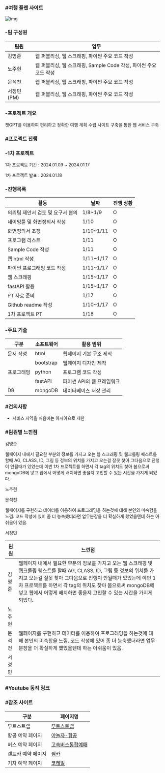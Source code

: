 ### #여행 플랜 사이트

![img](https://github.com/nohjuhyeon/AI_L.K.J/assets/151099231/be4e13da-8bc0-4ce7-a11b-dc324bb60089)

### -팀 구성원 

|팀원|업무|
|--|--|
|김명준|웹 퍼블리싱, 웹 스크래핑, 파이썬 주요 코드 작성|
|노주현|웹 퍼블리싱, 웹 스크래핑, Sample Code 작성, 파이썬 주요 코드 작성|
|문석천|웹 퍼블리싱, 웹 스크래핑, 파이썬 주요 코드 작성|
|서정민(PM)|웹 퍼블리싱, 웹 스크래핑, 파이썬 주요 코드 작성|

### -프로젝트 개요
<p> 챗GPT를 이용하여 편리하고 정확한 여행 계획 수립 사이트 구축을 통한 웹 서비스 구축 </p>

### #프로젝트 진행

### -1차 프로젝트 

<p> 1차 프로젝트 기간 : 2024.01.09 ~ 2024.01.17 </p>
<p> 1차 프로젝트 발표 : 2024.01.18 </p>

### -진행목록

|활동|날짜|진행 상황|
|--|--|--|
|의뢰팀 제안서 검토 및 요구서 협의|1/8~1/9|O|
|네이밍룰 및 화면정의서 작성|1/10|O|
|화면정의서 조정|1/10~1/11|O|
|프로그램 리스트|1/11|O|
|Sample Code 작성|1/11|O|
|웹 html 작성|1/11~1/17|O|
|파이썬 프로그래밍 코드 작성|1/11~1/17|O|
|웹 스크래핑|1/15~1/17|O|
|fastAPI 활용|1/15~1/17|O|
|PT 자료 준비|1/17|O|
|Github readme 작성|1/10~1/17|O|
|1차 프로젝트 PT|1/18|O|

### -주요 기술

|구분|소프트웨어|활용 범위|
|--|--|--|
|문서 작성|html|웹페이지 기본 구조 제작|
||bootstrap|웹페이지 디자인 제작|
|프로그래밍|python|프로그램 코드 작성|
||fastAPI|파이썬 API의 웹 프레임워크|
|DB|mongoDB|데이터베이스 저장 관리|

### #건의사항
- 서비스 지역을 처음에는 아시아으로 제한

### #팀원별 느낀점

<p>김명준</p>
<p>웹페이지 내에서 필요한 부분의 정보를 가지고 오는 웹 스크래핑 및 웹크롤링 퀘스트를 할때 AG, CLASS, ID, 그림 등 정보의 위치를 가지고 오는걸 잘못 찾아 그다음으로 진행이 안될때가 있었는데 이번 1차 프로젝트를 하면서 각 tag의 위치도 찾아 봄으로써 mongoDB에 넣고 웹에서 어떻게 배치하면 좋을지 고민할 수 있는 시간을 가지게 되었다.</p>
<p>노주현</p>
<p></p>
<p>문석천</p>
<p>웹페이지를 구현하고 데이터를 이용하여 프로그래밍을 하는것에 대해 본인의 미숙함을 느낌. 코드 작성에 있어 좀 더 능숙했더라면 업무분장을 더 확실하게 했었을텐데 하는 아쉬움이 있음.</p>
<p>서정민</p>
<p></p>
<p></p>
<p></p>


|팀원|느낀점|
|--|--|
|김명준|웹페이지 내에서 필요한 부분의 정보를 가지고 오는 웹 스크래핑 및 웹크롤링 퀘스트를 할때 AG, CLASS, ID, 그림 등 정보의 위치를 가지고 오는걸 잘못 찾아 그다음으로 진행이 안될때가 있었는데 이번 1차 프로젝트를 하면서 각 tag의 위치도 찾아 봄으로써 mongoDB에 넣고 웹에서 어떻게 배치하면 좋을지 고민할 수 있는 시간을 가지게 되었다.|
|노주현||
|문석천|웹페이지를 구현하고 데이터를 이용하여 프로그래밍을 하는것에 대해 본인의 미숙함을 느낌. 코드 작성에 있어 좀 더 능숙했더라면 업무분장을 더 확실하게 했었을텐데 하는 아쉬움이 있음.|
|서정민||

### #Youtube 동작 링크


### #참조 사이트

|구분|페이지명|
|--|--|
|부트스트랩|[부트스트랩](https://getbootstrap.kr/docs/5.3/examples/)|
|항공 예약 페이지|[야놀자-항공](https://flight-web.yanolja.com/flights/list?departurePlaceTypeCode=CITY&departurePlaceCode=SEL&arrivalPlaceTypeCode=CITY&arrivalPlaceCode=PUS&cabinClasses=ECONOMY,BUSINESS&adultsCount=4&outboundDepartureDate=2024-01-20)|
|버스 예약 페이지|[고속버스통합예매](https://www.kobus.co.kr/oprninf/alcninqr/oprnAlcnPage.do)|
|렌트카 예약 페이지|[찜카](https://rent-car.zzimcar.com/home)|
|기차 예약 페이지|[코레일](https://www.letskorail.com/ebizprd/EbizPrdTicketpr21100W_pr21112.do)|